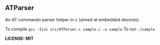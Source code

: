 ATParser
-------------

An AT commando parser helper in c (aimed at embedded devices).


To compile `gcc -Iinc src/ATParser.c sample.c -o sample`
To run `./sample`


**LICENSE: MIT**
